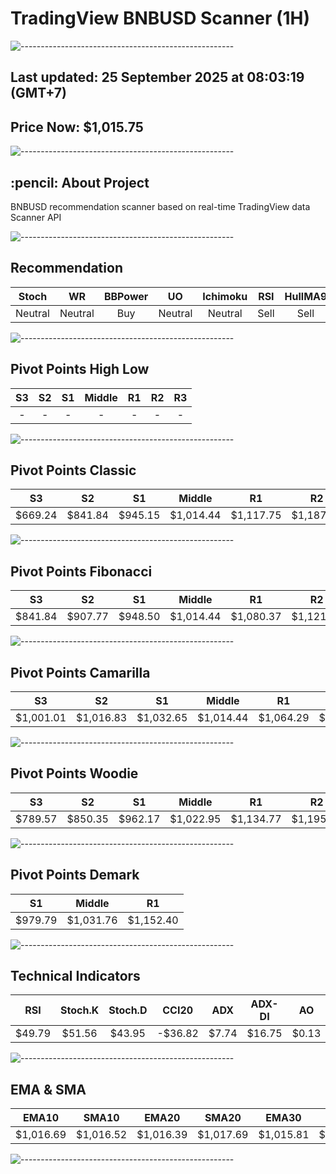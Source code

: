 # TradingView BNBUSD Scanner (1H)
![-----------------------------------------------------](https://raw.githubusercontent.com/andreasbm/readme/master/assets/lines/rainbow.png)
## Last updated: 25 September 2025 at 08:03:19 (GMT+7)
## Price Now: $1,015.75
![-----------------------------------------------------](https://raw.githubusercontent.com/andreasbm/readme/master/assets/lines/rainbow.png)
<h2 id="about-the-project"> :pencil: About Project</h2>
BNBUSD recommendation scanner based on real-time TradingView data Scanner API


![-----------------------------------------------------](https://raw.githubusercontent.com/andreasbm/readme/master/assets/lines/rainbow.png)

## Recommendation
| Stoch | WR | BBPower | UO | Ichimoku | RSI | HullMA9 |
| :---: | :---: | :---: | :---: | :---: | :---: | :---: |
| Neutral | Neutral | Buy | Neutral | Neutral | Sell | Sell |


![-----------------------------------------------------](https://raw.githubusercontent.com/andreasbm/readme/master/assets/lines/rainbow.png)

## Pivot Points High Low
| S3 | S2 | S1 | Middle | R1 | R2 | R3 |
| :---: | :---: | :---: | :---: | :---: | :---: | :---: |
| - | - | - | - | - | - | - |


![-----------------------------------------------------](https://raw.githubusercontent.com/andreasbm/readme/master/assets/lines/rainbow.png)

## Pivot Points Classic
| S3 | S2 | S1 | Middle | R1 | R2 | R3 |
| :---: | :---: | :---: | :---: | :---: | :---: | :---: |
| $669.24 | $841.84 | $945.15 | $1,014.44 | $1,117.75 | $1,187.04 | $1,359.64 |


![-----------------------------------------------------](https://raw.githubusercontent.com/andreasbm/readme/master/assets/lines/rainbow.png)

## Pivot Points Fibonacci
| S3 | S2 | S1 | Middle | R1 | R2 | R3 |
| :---: | :---: | :---: | :---: | :---: | :---: | :---: |
| $841.84 | $907.77 | $948.50 | $1,014.44 | $1,080.37 | $1,121.10 | $1,187.04 |


![-----------------------------------------------------](https://raw.githubusercontent.com/andreasbm/readme/master/assets/lines/rainbow.png)

## Pivot Points Camarilla
| S3 | S2 | S1 | Middle | R1 | R2 | R3 |
| :---: | :---: | :---: | :---: | :---: | :---: | :---: |
| $1,001.01 | $1,016.83 | $1,032.65 | $1,014.44 | $1,064.29 | $1,080.11 | $1,095.94 |


![-----------------------------------------------------](https://raw.githubusercontent.com/andreasbm/readme/master/assets/lines/rainbow.png)

## Pivot Points Woodie
| S3 | S2 | S1 | Middle | R1 | R2 | R3 |
| :---: | :---: | :---: | :---: | :---: | :---: | :---: |
| $789.57 | $850.35 | $962.17 | $1,022.95 | $1,134.77 | $1,195.55 | $1,307.37 |


![-----------------------------------------------------](https://raw.githubusercontent.com/andreasbm/readme/master/assets/lines/rainbow.png)

## Pivot Points Demark
| S1 | Middle | R1 |
| :---: | :---: | :---: |
| $979.79 | $1,031.76 | $1,152.40 |


![-----------------------------------------------------](https://raw.githubusercontent.com/andreasbm/readme/master/assets/lines/rainbow.png)

## Technical Indicators
| RSI | Stoch.K | Stoch.D | CCI20 | ADX | ADX-DI | AO | Mom | MACD | MACD | W.R | HullMA9 |
| :---: | :---: | :---: | :---: | :---: | :---: | :---: | :---: | :---: | :---: | :---: | :---: |
| $49.79 | $51.56 | $43.95 | -$36.82 | $7.74 | $16.75 | $0.13 | $6.16 | $0.64 | $0.87 | -$42.91 | $1,017.77 |


![-----------------------------------------------------](https://raw.githubusercontent.com/andreasbm/readme/master/assets/lines/rainbow.png)

## EMA & SMA
| EMA10 | SMA10 | EMA20 | SMA20 | EMA30 | SMA30 | EMA50 | SMA50 | EMA100 | SMA100 | EMA200 | SMA200 |
| :---: | :---: | :---: | :---: | :---: | :---: | :---: | :---: | :---: | :---: | :---: | :---: |
| $1,016.69 | $1,016.52 | $1,016.39 | $1,017.69 | $1,015.81 | $1,017.08 | $1,015.31 | $1,011.48 | $1,012.86 | $1,023.65 | $997.78 | $1,003.62 |


![-----------------------------------------------------](https://raw.githubusercontent.com/andreasbm/readme/master/assets/lines/rainbow.png)